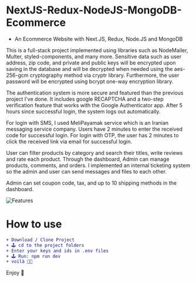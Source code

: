 # NextJS-Redux-NodeJS-MongoDB-Ecommerce

+ An Ecommerce Website with Next.JS, Redux, Node.JS and MongoDB

This is a full-stack project implemented using libraries such as NodeMailer, Multer, styled-components, and many more.
Sensitive data such as user address, zip code, and private and public keys will be encrypted upon saving in the database and will be decrypted when needed using the aes-256-gcm cryptography method via cryptr library. Furthermore, the user password will be encrypted using bcrypt one-way encryption library.

The authentication system is more secure and featured than the previous project I've done. It includes google RECAPTCHA and a two-step verification feature that works with the Google Authenticator app. After 5 hours since successful login, the system logs out automatically.

For login with SMS, I used MeliPayamak service which is an Iranian messaging service company. Users have 2 minutes to enter the received code for successful login. 
For login with OTP, the user has 2 minutes to click the received link via email for successful login.

User can filter products by category and search their titles, write reviews and rate each product. Through the dashboard, Admin can manage products, comments, and orders.
I implemented an internal ticketing system so the admin and user can send messages and files to each other.

Admin can set coupon code, tax, and up to 10 shipping methods in the dashboard.

![Features](https://raw.githubusercontent.com/mojtabamoradli/NextJS-Redux-NodeJS-MongoDB-Ecommerce/main/cover.png)

# How to use
```diff
+ Download / Clone Project
+ 🕹 cd to the project folders
+ Enter your keys and ids in .env files
+ 🕹 Run: npm run dev
+ voilà 🤌🏼
```

Enjoy 🚀
